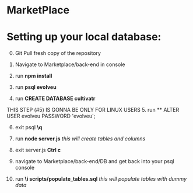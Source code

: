 # MarketPlace

# Setting up your local database:
0. Git Pull fresh copy of the repository

1. Navigate to Marketplace/back-end in console

2. run **npm install**

3. run **psql evolveu**

4. run **CREATE DATABASE cultivatr**

THIS STEP (#5) IS GONNA BE ONLY FOR LINUX USERS
5. run ** ALTER USER evolveu PASSWORD 'evolveu';

6. exit psql **\q**

7. run **node server.js** *this will create tables and columns*

8. exit server.js **Ctrl c**

9. navigate to Marketplace/back-end/DB and get back into your psql console

10. run **\i scripts/populate_tables.sql** *this will populate tables with dummy data*

